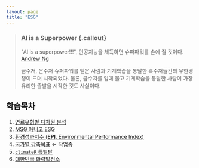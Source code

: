 ```yaml
---
layout: page
title: "ESG"
---
```


> ### AI is a Superpower {.callout}
>
> "AI is a superpower!!!", 인공지능을 체득하면 슈퍼파워를 손에 쥘 것이다. [Andrew Ng](https://twitter.com/andrewyng/status/728986380638916609)
>
> 금수저, 은수저 슈퍼파워를 받은 사람과 기계학습을 통달한 흑수저들간의 무한경쟁이 드뎌 시작되었다. 물론, 
> 금수저를 입에 물고 기계학습을 통달한 사람이 가장 유리한 출발을 시작한 것도 사실이다.


## 학습목차 


1. [연료유형별 다차원 분석](sn-car-by-fuel.html)
1. [MSG 아니고 ESG](what-is-esg.html)
1. [환경성과지수 (**EPI**, Environmental Performance Index)](esg-epi.html)
1. [국가별 감축목표](esg-co2.html) &larr; 작업중
1. [`climateR` 특별판](esg-climateR.html)
1. [대한민국 화력발전소](esg-coal-power-plant.html)